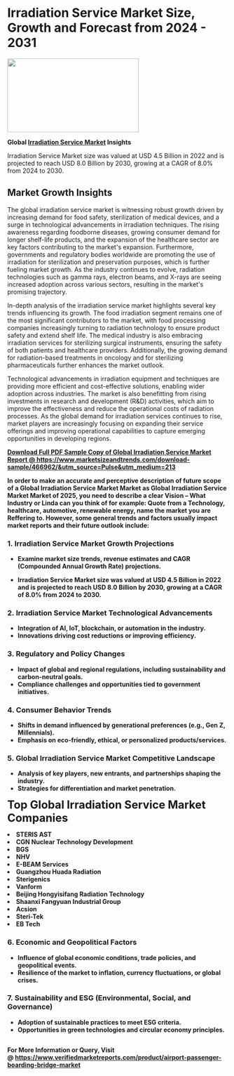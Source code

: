 <H1>Irradiation Service Market Size, Growth and Forecast from 2024 - 2031</H1><img class="aligncenter size-medium wp-image-584254" src="https://thirdeyenews.in/wp-content/uploads/2024/09/Global-Market-Research-300x168.jpeg" alt="" width="300" height="168" /><p><strong>Global&nbsp;<a href="https://www.marketsizeandtrends.com/download-sample/466962/&amp;utm_source=Pulse&amp;utm_medium=213">Irradiation Service Market</a> Insights</strong></p><p>Irradiation Service Market size was valued at USD 4.5 Billion in 2022 and is projected to reach USD 8.0 Billion by 2030, growing at a CAGR of 8.0% from 2024 to 2030.</p><p><h2>Market Growth Insights</h2> <p>The global irradiation service market is witnessing robust growth driven by increasing demand for food safety, sterilization of medical devices, and a surge in technological advancements in irradiation techniques. The rising awareness regarding foodborne diseases, growing consumer demand for longer shelf-life products, and the expansion of the healthcare sector are key factors contributing to the market's expansion. Furthermore, governments and regulatory bodies worldwide are promoting the use of irradiation for sterilization and preservation purposes, which is further fueling market growth. As the industry continues to evolve, radiation technologies such as gamma rays, electron beams, and X-rays are seeing increased adoption across various sectors, resulting in the market's promising trajectory.</p> <p><strong><a href="#"></a></strong></p> <p>In-depth analysis of the irradiation service market highlights several key trends influencing its growth. The food irradiation segment remains one of the most significant contributors to the market, with food processing companies increasingly turning to radiation technology to ensure product safety and extend shelf life. The medical industry is also embracing irradiation services for sterilizing surgical instruments, ensuring the safety of both patients and healthcare providers. Additionally, the growing demand for radiation-based treatments in oncology and for sterilizing pharmaceuticals further enhances the market outlook.</p> <p>Technological advancements in irradiation equipment and techniques are providing more efficient and cost-effective solutions, enabling wider adoption across industries. The market is also benefitting from rising investments in research and development (R&D) activities, which aim to improve the effectiveness and reduce the operational costs of radiation processes. As the global demand for irradiation services continues to rise, market players are increasingly focusing on expanding their service offerings and improving operational capabilities to capture emerging opportunities in developing regions.</p> <p><strong><a href="#"></p><p><span class=""><strong>Download Full PDF Sample Copy of Global Irradiation Service Market Report</strong> @ <a href="https://www.marketsizeandtrends.com/download-sample/466962/&amp;utm_source=Pulse&amp;utm_medium=213" target="_blank">https://www.marketsizeandtrends.com/download-sample/466962/&amp;utm_source=Pulse&amp;utm_medium=213</a></span></p><p>In order to make an accurate and perceptive description of future scope of a Global&nbsp;Irradiation Service Market Market as Global&nbsp;Irradiation Service Market Market of 2025, you need to describe a clear Vision &ndash; What Industry or Linda can you think of for example: Quote from a Technology, healthcare, automotive, renewable energy, name the market you are Reffering to. However, some general trends and factors usually impact market reports and their future outlook include:</p><h3>1.&nbsp;<strong>Irradiation Service Market Growth Projections</strong></h3><ul><li>Examine market size trends, revenue estimates and CAGR (Compounded Annual Growth Rate) projections.</li><li><p>Irradiation Service Market size was valued at USD 4.5 Billion in 2022 and is projected to reach USD 8.0 Billion by 2030, growing at a CAGR of 8.0% from 2024 to 2030.</p></li></ul><h3>2.&nbsp;<strong>Irradiation Service Market Technological Advancements</strong></h3><ul><li>Integration of AI, IoT, blockchain, or automation in the industry.</li><li>Innovations driving cost reductions or improving efficiency.</li></ul><h3>3.&nbsp;<strong>Regulatory and Policy Changes</strong></h3><ul><li>Impact of global and regional regulations, including sustainability and carbon-neutral goals.</li><li>Compliance challenges and opportunities tied to government initiatives.</li></ul><h3>4.&nbsp;<strong>Consumer Behavior Trends</strong></h3><ul><li>Shifts in demand influenced by generational preferences (e.g., Gen Z, Millennials).</li><li>Emphasis on eco-friendly, ethical, or personalized products/services.</li></ul><h3>5.&nbsp;<strong>Global Irradiation Service Market Competitive Landscape</strong></h3><ul><li>Analysis of key players, new entrants, and partnerships shaping the industry.</li><li>Strategies for differentiation and market penetration.</li></ul><p data-pm-slice="1 1 []"><span style="color: inherit; font-family: inherit; font-size: 25px;">Top Global Irradiation Service Market Companies</span></p><div class="" data-test-id=""><p><li>STERIS AST</li><li> CGN Nuclear Technology Development</li><li> BGS</li><li> NHV</li><li> E-BEAM Services</li><li> Guangzhou Huada Radiation</li><li> Sterigenics</li><li> Vanform</li><li> Beijing Hongyisifang Radiation Technology</li><li> Shaanxi Fangyuan Industrial Group</li><li> Acsion</li><li> Steri-Tek</li><li> EB Tech</li></p></div><h3>6.&nbsp;<strong>Economic and Geopolitical Factors</strong></h3><ul><li>Influence of global economic conditions, trade policies, and geopolitical events.</li><li>Resilience of the market to inflation, currency fluctuations, or global crises.</li></ul><h3>7.&nbsp;<strong>Sustainability and ESG (Environmental, Social, and Governance)</strong></h3><ul><li>Adoption of sustainable practices to meet ESG criteria.</li><li>Opportunities in green technologies and circular economy principles.</li></ul><h2><strong style="font-size: 14px;">For More Information or Query, Visit @&nbsp;</strong><a style="background-color: #ffffff; font-size: 14px;" href="https://www.marketsizeandtrends.com/report/irradiation-service-market/" target="_blank">https://www.verifiedmarketreports.com/product/airport-passenger-boarding-bridge-market</a></h2>
